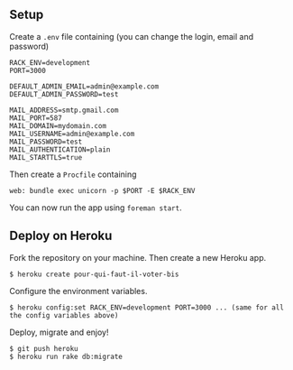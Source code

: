 ## Setup
Create a `.env` file containing (you can change the login, email and password)
```
RACK_ENV=development
PORT=3000

DEFAULT_ADMIN_EMAIL=admin@example.com
DEFAULT_ADMIN_PASSWORD=test

MAIL_ADDRESS=smtp.gmail.com
MAIL_PORT=587
MAIL_DOMAIN=mydomain.com
MAIL_USERNAME=admin@example.com
MAIL_PASSWORD=test
MAIL_AUTHENTICATION=plain
MAIL_STARTTLS=true
```

Then create a `Procfile` containing
```
web: bundle exec unicorn -p $PORT -E $RACK_ENV
```

You can now run the app using `foreman start`.



## Deploy on Heroku
Fork the repository on your machine. Then create a new Heroku app.
```
$ heroku create pour-qui-faut-il-voter-bis
```

Configure the environment variables. 
```
$ heroku config:set RACK_ENV=development PORT=3000 ... (same for all the config variables above)
```

Deploy, migrate and enjoy!
```
$ git push heroku
$ heroku run rake db:migrate
```